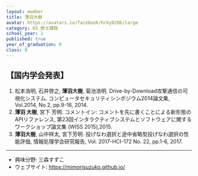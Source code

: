 ```yaml
---
layout: member
title: 薄羽大樹
avatar: https://avatars.io/facebook/hrky0206/large
category: 03_修士課程
school_year: 1
published: true
year_of_graduation: 0
class: 0
---
```


## 【国内学会発表】

1. 松本浩明, 石井啓之, **薄羽大樹**, 菊池浩明. Drive-by-Download攻撃通信の可視化システム. コンピュータセキュリティシンポジウム2014論文集, Vol.2014, No.2, pp.9-16, 2014.
2. **薄羽 大樹**, 宮下 芳明. コメントイン: コメントを先に書くことによる新形態のAPIリファレンス, 第23回インタラクティブシステムとソフトウェアに関するワークショップ論文集 (WISS 2015),2015.
3. **薄羽大樹**, 山中祥太, 宮下芳明. 投げなわ選択と途中省略型投げなわ選択の性能評価, 情報処理学会研究報告, Vol. 2017-HCI-172 No. 22, pp.1-6, 2017.

-----

- 興味分野: 三森すずこ
- ウェブサイト: <https://mimorisuzuko.github.io/>
